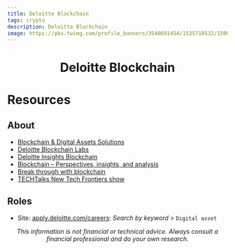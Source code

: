 ```yaml
---
title: Deloitte Blockchain
tags: crypto
description: Deloitte Blockchain
image: https://pbs.twimg.com/profile_banners/3540691454/1535710532/1500x500
---
```


<h1 style="text-align: center;">Deloitte Blockchain</h1>

# Resources

## About

- [Blockchain & Digital Assets Solutions](https://www2.deloitte.com/us/en/pages/about-deloitte/solutions/blockchain-and-digital-assets.html)
- [Deloitte Blockchain Labs](https://www2.deloitte.com/us/en/pages/consulting/solutions/blockchain-labs.html)
- [Deloitte Insights Blockchain](https://www2.deloitte.com/us/en/insights/topics/understanding-blockchain-potential.html)
- [Blockchain – Perspectives, insights, and analysis](https://www2.deloitte.com/us/en/pages/consulting/topics/blockchain.html)
- [Break through with blockchain](https://www2.deloitte.com/us/en/pages/financial-services/articles/blockchain-series-deloitte-center-for-financial-services.html)
- [TECHTalks New Tech Frontiers show](https://www2.deloitte.com/us/en/pages/about-deloitte/articles/techtalks-podcast-series.html?id=us:2sm:3ab:techtalkpc:eng:abt:031723&pkid=K0178065&dysig_tid=b0d6d1f31b304dec821b274fc4879007)

## Roles

- Site: [apply.deloitte.com/careers](https://apply.deloitte.com/careers): *Search by keyword* > `Digital asset`

<p style="text-align: center; font-style: italic">This information is not financial or technical advice. Always consult a financial professional and do your own research.</p>